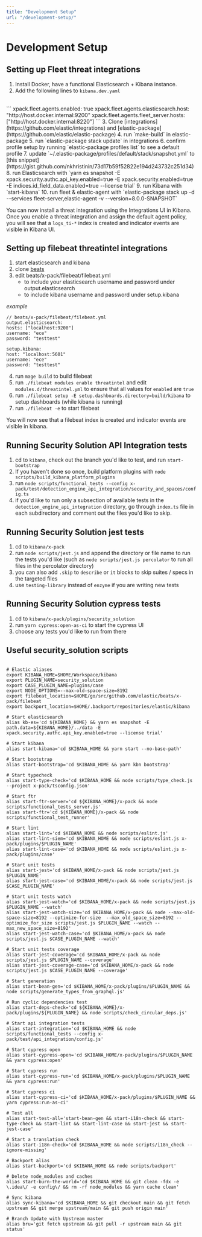 ```yaml
---
title: "Development Setup"
url: "/development-setup/"
---
```

# Development Setup

## Setting up Fleet threat integrations

 1. Install Docker, have a functional Elasticsearch + Kibana instance.
 2. Add the following lines to `kibana.dev.yaml`
<br/>
```
xpack.fleet.agents.enabled: true
xpack.fleet.agents.elasticsearch.host: "http://host.docker.internal:9200"
xpack.fleet.agents.fleet_server.hosts: ["http://host.docker.internal:8220"]
```
 3. Clone [integrations](https://github.com/elastic/integrations) and [elastic-package](https://github.com/elastic/elastic-package)
 4. run `make-build` in elastic-package
 5. run `elastic-package stack update` in integrations
 6. confirm profile setup by running `elastic-package profiles list` to see a default profile
 7. update `~/.elastic-package/profiles/default/stack/snapshot.yml` to [this snippet](https://gist.github.com/nkhristinin/73d17b59f52822e194d243732c251d34)
 8. run Elasticsearch with `yarn es snapshot  -E xpack.security.authc.api_key.enabled=true -E xpack.security.enabled=true -E indices.id_field_data.enabled=true --license trial`
 9. run Kibana with `start-kibana`
 10. run fleet & elastic-agent with `elastic-package stack up -d --services fleet-server,elastic-agent -v --version=8.0.0-SNAPSHOT`

You can now install a threat integration using the Integrations UI in Kibana. Once you enable a threat integration and assign the default agent policy, you will see that a `logs_ti-*` index is created and indicator events are visible in Kibana UI.

## Setting up filebeat threatintel integrations
 1. start elasticsearch and kibana
 2. clone [beats](https://github.com/elastic/beats)
 3. edit beats/x-pack/filebeat/filebeat.yml
    - to include your elasticsearch username and password under output.elasticsearch
    - to include kibana username and password under setup.kibana

_example_
```
// beats/x-pack/filebeat/filebeat.yml
output.elasticsearch:
hosts: ["localhost:9200"]
username: "ece"
password: "testtest"

setup.kibana:  
host: "localhost:5601"
username: "ece"
password: "testtest"
```

 4. run `mage build` to build filebeat
 5. run `./filebeat modules enable threatintel` and edit `modules.d/threatintel.yml` to ensure that all values for `enabled` are `true`
 6. run `./filebeat setup -E setup.dashboards.directory=build/kibana` to setup dashboards (while kibana is running)
 7. run `./filebeat -e` to start filebeat

You will now see that a filebeat index is created and indicator events are visible in kibana.

## Running Security Solution API Integration tests

 1. cd to `kibana`, check out the branch you'd like to test, and run `start-bootstrap`
 2. If you haven't done so once, build platform plugins with `node scripts/build_kibana_platform_plugins`
 3. run `node scripts/functional_tests --config x-pack/test/detection_engine_api_integration/security_and_spaces/config.ts`
 4. if you'd like to run only a subsection of available tests in the `detection_engine_api_integration` directory, go through `index.ts` file in each subdirectory and comment out the files you'd like to skip.

## Running Security Solution jest tests
 1. cd to `kibana/x-pack`
 2. run `node scripts/jest.js` and append the directory or file name to run the tests you'd like (such as `node scripts/jest.js percolator` to run all files in the percolator directory)
 3. you can also add `.skip` to `describe` or `it` blocks to skip suites / specs in the targeted files
 4. use `testing-library` instead of `enzyme` if you are writing new tests


## Running Security Solution cypress tests
1. cd to `kibana/x-pack/plugins/security_solution`
2. run `yarn cypress:open-as-ci` to start the cypress UI
3. choose any tests you'd like to run from there

## Useful security_solution scripts

```

# Elastic aliases
export KIBANA_HOME=$HOME/Workspace/kibana
export PLUGIN_NAME=security_solution
export CASE_PLUGIN_NAME=plugins/case
export NODE_OPTIONS=--max-old-space-size=8192
export filebeat_location=$HOME/go/src/github.com/elastic/beats/x-pack/filebeat
export backport_location=$HOME/.backport/repositories/elastic/kibana

# Start elasticsearch
alias kb-es='cd ${KIBANA_HOME} && yarn es snapshot -E path.data=${KIBANA_HOME}/../data -E xpack.security.authc.api_key.enabled=true --license trial'

# Start kibana
alias start-kibana='cd $KIBANA_HOME && yarn start --no-base-path'

# Start bootstrap
alias start-bootstrap='cd $KIBANA_HOME && yarn kbn bootstrap'

# Start typecheck
alias start-type-check='cd $KIBANA_HOME && node scripts/type_check.js --project x-pack/tsconfig.json'

# Start ftr
alias start-ftr-server='cd ${KIBANA_HOME}/x-pack && node scripts/functional_tests_server.js'
alias start-ftr='cd ${KIBANA_HOME}/x-pack && node scripts/functional_test_runner' 

# Start lint
alias start-lint='cd $KIBANA_HOME && node scripts/eslint.js'
alias start-lint-siem='cd $KIBANA_HOME && node scripts/eslint.js x-pack/plugins/$PLUGIN_NAME'
alias start-lint-case='cd $KIBANA_HOME && node scripts/eslint.js x-pack/plugins/case'

# Start unit tests
alias start-jest='cd $KIBANA_HOME/x-pack && node scripts/jest.js $PLUGIN_NAME'
alias start-jest-case='cd $KIBANA_HOME/x-pack && node scripts/jest.js $CASE_PLUGIN_NAME'

# Start unit tests watch
alias start-jest-watch='cd $KIBANA_HOME/x-pack && node scripts/jest.js $PLUGIN_NAME --watch'
alias start-jest-watch-size='cd $KIBANA_HOME/x-pack && node --max-old-space-size=8192 --optimize-for-size  --max_old_space_size=8192 --optimize_for_size scripts/jest.js $PLUGIN_NAME --watch --max_new_space_size=8192'
alias start-jest-watch-case='cd $KIBANA_HOME/x-pack && node scripts/jest.js $CASE_PLUGIN_NAME --watch'

# Start unit tests coverage
alias start-jest-coverage='cd $KIBANA_HOME/x-pack && node scripts/jest.js $PLUGIN_NAME --coverage'
alias start-jest-coverage-case='cd $KIBANA_HOME/x-pack && node scripts/jest.js $CASE_PLUGIN_NAME --coverage'

# Start generation
alias start-bean-gen='cd $KIBANA_HOME/x-pack/plugins/$PLUGIN_NAME && node scripts/generate_types_from_graphql.js'

# Run cyclic dependencies test
alias start-deps-check='cd ${KIBANA_HOME}/x-pack/plugins/${PLUGIN_NAME} && node scripts/check_circular_deps.js'

# Start api integration tests
alias start-integration='cd $KIBANA_HOME && node scripts/functional_tests --config x-pack/test/api_integration/config.js'

# Start cypress open
alias start-cypress-open='cd $KIBANA_HOME/x-pack/plugins/$PLUGIN_NAME && yarn cypress:open'

# Start cypress run
alias start-cypress-run='cd $KIBANA_HOME/x-pack/plugins/$PLUGIN_NAME && yarn cypress:run'

# Start cypress ci
alias start-cypress-ci='cd $KIBANA_HOME/x-pack/plugins/$PLUGIN_NAME && yarn cypress:run-as-ci'

# Test all
alias start-test-all='start-bean-gen && start-i18n-check && start-type-check && start-lint && start-lint-case && start-jest && start-jest-case'

# Start a translation check
alias start-i18n-check='cd $KIBANA_HOME && node scripts/i18n_check --ignore-missing'

# Backport alias
alias start-backport='cd $KIBANA_HOME && node scripts/backport'

# Delete node_modules and caches
alias start-burn-the-world='cd $KIBANA_HOME && git clean -fdx -e \.idea\/ -e config\/ && rm -rf node_modules && yarn cache clean'

# Sync kibana
alias sync-kibana='cd $KIBANA_HOME && git checkout main && git fetch upstream && git merge upstream/main && git push origin main'

# Branch Update with Upstream master
alias bru='git fetch upstream && git pull -r upstream main && git status'
```